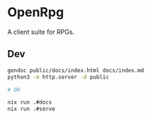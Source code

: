 # OpenRpg

A client suite for RPGs.

## Dev
```bash
gendoc public/docs/index.html docs/index.md
python3 -m http.server -d public

# OR

nix run .#docs
nix run .#serve
```
